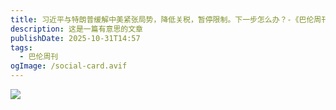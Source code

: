```yaml
---
title: 习近平与特朗普缓解中美紧张局势，降低关税，暂停限制。下一步怎么办？-《巴伦周刊》
description: 这是一篇有意思的文章
publishDate: 2025-10-31T14:57
tags:
  - 巴伦周刊
ogImage: /social-card.avif
---
```



![](/assets/images/习近平与特朗普缓解中美紧张局势，降低关税，暂停限制。下一步怎么办？-《巴伦周刊》.png)
